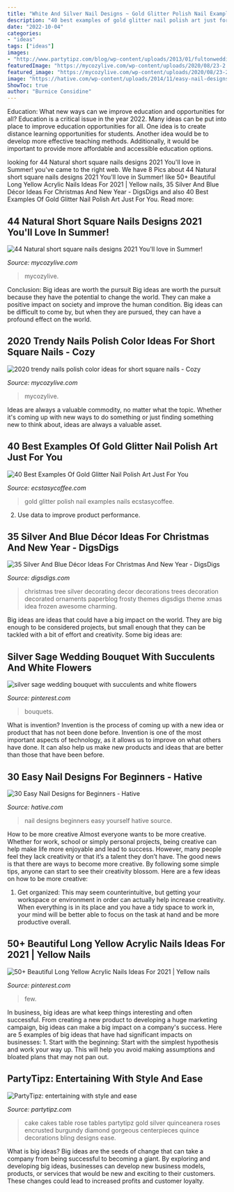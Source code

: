 ```yaml
---
title: "White And Silver Nail Designs ~ Gold Glitter Polish Nail Examples Nails Ecstasycoffee"
description: "40 best examples of gold glitter nail polish art just for you"
date: "2022-10-04"
categories:
- "ideas"
tags: ["ideas"]
images:
- "http://www.partytipz.com/blog/wp-content/uploads/2013/01/fultonwedding-02.jpg"
featuredImage: "https://mycozylive.com/wp-content/uploads/2020/08/23-2.jpg"
featured_image: "https://mycozylive.com/wp-content/uploads/2020/08/23-2.jpg"
image: "https://hative.com/wp-content/uploads/2014/11/easy-nail-designs/15-easy-nail-designs-for-beginners.jpg"
ShowToc: true
author: "Burnice Considine"
---
```



Education: What new ways can we improve education and opportunities for all?
Education is a critical issue in the year 2022. Many ideas can be put into place to improve education opportunities for all. One idea is to create distance learning opportunities for students. Another idea would be to develop more effective teaching methods. Additionally, it would be important to provide more affordable and accessible education options.

	

		
looking for 44 Natural short square nails designs 2021 You&#039;ll love in Summer! you've came to the right web. We have 8 Pics about 44 Natural short square nails designs 2021 You&#039;ll love in Summer! like 50+ Beautiful Long Yellow Acrylic Nails Ideas For 2021 | Yellow nails, 35 Silver And Blue Décor Ideas For Christmas And New Year - DigsDigs and also 40 Best Examples Of Gold Glitter Nail Polish Art Just For You. Read more:
		
    
## 44 Natural Short Square Nails Designs 2021 You&#039;ll Love In Summer!

<img loading=lazy src="https://mycozylive.com/wp-content/uploads/2021/04/3-14.jpg" onerror="this.onerror=null;this.src='https://tse3.mm.bing.net/th?id=OIP.XreR7xIESFi0czetx0IO_gHaLH&amp;pid=15.1';" alt="44 Natural short square nails designs 2021 You&#039;ll love in Summer!">

_Source: mycozylive.com_

>mycozylive. 

	

Conclusion: Big ideas are worth the pursuit
Big ideas are worth the pursuit because they have the potential to change the world. They can make a positive impact on society and improve the human condition. Big ideas can be difficult to come by, but when they are pursued, they can have a profound effect on the world.

    
## 2020 Trendy Nails Polish Color Ideas For Short Square Nails - Cozy

<img loading=lazy src="https://mycozylive.com/wp-content/uploads/2020/08/23-2.jpg" onerror="this.onerror=null;this.src='https://tse4.mm.bing.net/th?id=OIP.DqBB3Y8SY1CZ-pYssI7TnQHaKE&amp;pid=15.1';" alt="2020 trendy nails polish color ideas for short square nails - Cozy">

_Source: mycozylive.com_

>mycozylive. 

	

Ideas are always a valuable commodity, no matter what the topic. Whether it's coming up with new ways to do something or just finding something new to think about, ideas are always a valuable asset.

    
## 40 Best Examples Of Gold Glitter Nail Polish Art Just For You

<img loading=lazy src="https://i0.wp.com/www.ecstasycoffee.com/wp-content/uploads/2016/10/Gold-glitter-nails-2.jpg?resize=600%2C525" onerror="this.onerror=null;this.src='https://tse3.mm.bing.net/th?id=OIP.nl8cATlUO5tCUFhkvaeAqgHaGe&amp;pid=15.1';" alt="40 Best Examples Of Gold Glitter Nail Polish Art Just For You">

_Source: ecstasycoffee.com_

>gold glitter polish nail examples nails ecstasycoffee. 

	

2. Use data to improve product performance.

    
## 35 Silver And Blue Décor Ideas For Christmas And New Year - DigsDigs

<img loading=lazy src="http://www.digsdigs.com/photos/charming-silver-and-blue-christmas-decor-ideas-16.jpg" onerror="this.onerror=null;this.src='https://tse3.mm.bing.net/th?id=OIP.W6HQDAiUI0q4e3a3Zeq_bgHaLJ&amp;pid=15.1';" alt="35 Silver And Blue Décor Ideas For Christmas And New Year - DigsDigs">

_Source: digsdigs.com_

>christmas tree silver decorating decor decorations trees decoration decorated ornaments paperblog frosty themes digsdigs theme xmas idea frozen awesome charming. 

	

Big ideas are ideas that could have a big impact on the world. They are big enough to be considered projects, but small enough that they can be tackled with a bit of effort and creativity. Some big ideas are: 

    
## Silver Sage Wedding Bouquet With Succulents And White Flowers

<img loading=lazy src="https://i.pinimg.com/736x/9b/c2/d3/9bc2d34c69c5dd57f6c2544053074406.jpg" onerror="this.onerror=null;this.src='https://tse2.mm.bing.net/th?id=OIP.mV0KvZetsy3vb_hBvTUaqwHaLG&amp;pid=15.1';" alt="silver sage wedding bouquet with succulents and white flowers">

_Source: pinterest.com_

>bouquets. 

	

What is invention?
Invention is the process of coming up with a new idea or product that has not been done before. Invention is one of the most important aspects of technology, as it allows us to improve on what others have done. It can also help us make new products and ideas that are better than those that have been before.

    
## 30 Easy Nail Designs For Beginners - Hative

<img loading=lazy src="https://hative.com/wp-content/uploads/2014/11/easy-nail-designs/15-easy-nail-designs-for-beginners.jpg" onerror="this.onerror=null;this.src='https://tse4.mm.bing.net/th?id=OIP._J77519sm_agWHNC0quYgAHaJ4&amp;pid=15.1';" alt="30 Easy Nail Designs for Beginners - Hative">

_Source: hative.com_

>nail designs beginners easy yourself hative source. 

	

How to be more creative
Almost everyone wants to be more creative. Whether for work, school or simply personal projects, being creative can help make life more enjoyable and lead to success. However, many people feel they lack creativity or that it’s a talent they don’t have. The good news is that there are ways to become more creative. By following some simple tips, anyone can start to see their creativity blossom.
Here are a few ideas on how to be more creative:

1) Get organized: This may seem counterintuitive, but getting your workspace or environment in order can actually help increase creativity. When everything is in its place and you have a tidy space to work in, your mind will be better able to focus on the task at hand and be more productive overall.

    
## 50+ Beautiful Long Yellow Acrylic Nails Ideas For 2021 | Yellow Nails

<img loading=lazy src="https://i.pinimg.com/736x/68/20/e0/6820e0a9dafccfc855868c80b30c1c2b.jpg" onerror="this.onerror=null;this.src='https://tse4.mm.bing.net/th?id=OIP.oOFo4oiLD4RzDi4oGB-nCgHaLH&amp;pid=15.1';" alt="50+ Beautiful Long Yellow Acrylic Nails Ideas For 2021 | Yellow nails">

_Source: pinterest.com_

>few. 

	

In business, big ideas are what keep things interesting and often successful. From creating a new product to developing a huge marketing campaign, big ideas can make a big impact on a company's success. Here are 5 examples of big ideas that have had significant impacts on businesses: 1. Start with the beginning: Start with the simplest hypothesis and work your way up. This will help you avoid making assumptions and bloated plans that may not pan out. 
    
## PartyTipz: Entertaining With Style And Ease

<img loading=lazy src="http://www.partytipz.com/blog/wp-content/uploads/2013/01/fultonwedding-02.jpg" onerror="this.onerror=null;this.src='https://tse4.mm.bing.net/th?id=OIP.EaFTY3YBskii0BDW7ckJYwHaKL&amp;pid=15.1';" alt="PartyTipz: entertaining with style and ease">

_Source: partytipz.com_

>cake cakes table rose tables partytipz gold silver quinceanera roses encrusted burgundy diamond gorgeous centerpieces quince decorations bling designs ease. 

	

What is big ideas?
Big ideas are the seeds of change that can take a company from being successful to becoming a giant. By exploring and developing big ideas, businesses can develop new business models, products, or services that would be new and exciting to their customers. These changes could lead to increased profits and customer loyalty.

